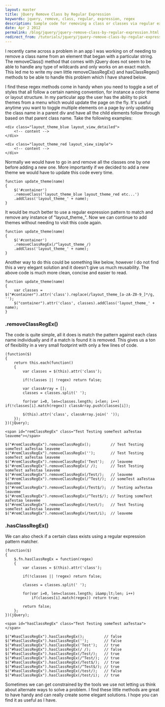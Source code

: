 ```yaml
---
layout: master
title: jQuery Remove Class by Regular Expression
keywords: jquery, remove, class, regular, expression, regex
description: Sample code for removing a class or classes via regular expression through a jQuery utility extension.
date: Apr 2 2012
permalink: /blog/jquery/jquery-remove-class-by-regular-expression.html
redirect_from: /tutorials/jquery/jquery-remove-class-by-regular-expression.html
---
```


I recently came across a problem in an app I was working on of needing to remove a class name from an element that began with a particular string.  The removeClass() method that comes with jQuery does not seem to be able to handle any type of wildcards and only works on an exact match.  This led me to write my own little removeClassRegEx() and hasClassRegex() methods to be able to handle this problem which I have shared below.

I find these regex methods come in handy when you need to toggle a set of styles that all follow a certain naming convention, for instance a color theme or layout structure.  In my particular app the user has the ability to pick themes from a menu which would update the page on the fly.  It's useful anytime you want to toggle multiple elements on a page by only updating the class name in a parent div and have all the child elements follow through based on that parent class name.  Take the following examples:

~~~
<div class="layout_theme_blue layout_view_detailed">
    <!-- content -->
</div>

<div class="layout_theme_red layout_view_simple">
    <!-- content -->
</div>
~~~

Normally we would have to go in and remove all the classes one by one before adding a new one.  More importantly if we decided to add a new theme we would have to update this code every time. 

~~~
function update_theme(name)
{
    $('#container')
    .removeClass('layout_theme_blue layout_theme_red etc...')
    .addClass('layout_theme_' + name);
}
~~~

It would be much better to use a regular expression pattern to match and remove any instance of "layout_theme_".  Now we can continue to add themes without needing to visit this code again.

~~~
function update_theme(name)
{
    $('#container')
    .removeClassRegEx(/^layout_theme_/)
    .addClass('layout_theme_' + name);
}
~~~

Another way to do this could be something like below, however I do not find this a very elegant solution and it doesn't give us much reusability.  The above code is much more clean, concise and easier to read.

~~~
function update_theme(name)
{
    var classes = $("#container").attr('class').replace(/layout_theme_[a-zA-Z0-9_]*/g, '');
    $("container").attr('class', classes).addClass('layout_theme_' + name);
}
~~~

### .removeClassRegEx()
The code is quite simple,  all it does is match the pattern against each class name individually and if a match is found it is removed.  This gives us a ton of flexibility in a very small footprint with only a few lines of code.

~~~
(function($)
{
    return this.each(function()
    {
        var classes = $(this).attr('class');

        if(!classes || !regex) return false;

        var classArray = [];
        classes = classes.split(' ');

        for(var i=0, len=classes.length; i<len; i++) if(!classes[i].match(regex)) classArray.push(classes[i]);

        $(this).attr('class', classArray.join(' '));
    });
})(jQuery);
~~~

~~~
<span id="remClassRegEx" class="Test Testing someTest aaTestaa leaveme"></span>
    
$("#remClassRegEx").removeClassRegEx();         // Test Testing someTest aaTestaa leaveme
$("#remClassRegEx").removeClassRegEx('');       // Test Testing someTest aaTestaa leaveme
$("#remClassRegEx").removeClassRegEx('Test');   // leaveme
$("#remClassRegEx").removeClassRegEx(/ /);      // Test Testing someTest aaTestaa leaveme
$("#remClassRegEx").removeClassRegEx(/Test/);   // leaveme
$("#remClassRegEx").removeClassRegEx(/^Test/);  // someTest aaTestaa leaveme
$("#remClassRegEx").removeClassRegEx(/Test$/);  // Testing aaTestaa leaveme
$("#remClassRegEx").removeClassRegEx(/^Test$/); // Testing someTest aaTestaa leaveme
$("#remClassRegEx").removeClassRegEx(/test/);   // Test Testing someTest aaTestaa leaveme
$("#remClassRegEx").removeClassRegEx(/test/i);  // leaveme
~~~

### .hasClassRegEx()
We can also check if a certain class exists using a regular expression pattern matcher. 

~~~
(function($)
{
    $.fn.hasClassRegEx = function(regex)
    {
        var classes = $(this).attr('class');
        
        if(!classes || !regex) return false;
        
        classes = classes.split(' ');
        
        for(var i=0, len=classes.length; i&amp;lt;len; i++)
            if(classes[i].match(regex)) return true;
        
        return false;
    }; 
})(jQuery);
~~~

~~~
<span id="hasClassRegEx" class="Test Testing someTest aaTestaa"></span>
    
$("#hasClassRegEx").hasClassRegEx();         // false
$("#hasClassRegEx").hasClassRegEx('');       // false
$("#hasClassRegEx").hasClassRegEx('Test');   // true
$("#hasClassRegEx").hasClassRegEx(/ /);      // false
$("#hasClassRegEx").hasClassRegEx(/Test/);   // true
$("#hasClassRegEx").hasClassRegEx(/^Test/);  // true
$("#hasClassRegEx").hasClassRegEx(/Test$/);  // true
$("#hasClassRegEx").hasClassRegEx(/^Test$/); // true
$("#hasClassRegEx").hasClassRegEx(/test/);   // false
$("#hasClassRegEx").hasClassRegEx(/test/i);  // true
~~~

Sometimes we can get constrained by the tools we use not letting us think about alternate ways to solve a problem.  I find these little methods are great to have handy and can really create some elegant solutions.  I hope you can find it as useful as I have.